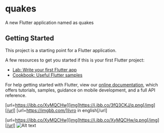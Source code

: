 # quakes

A new Flutter application named as quakes

## Getting Started

This project is a starting point for a Flutter application.

A few resources to get you started if this is your first Flutter project:

- [Lab: Write your first Flutter app](https://flutter.dev/docs/get-started/codelab)
- [Cookbook: Useful Flutter samples](https://flutter.dev/docs/cookbook)

For help getting started with Flutter, view our
[online documentation](https://flutter.dev/docs), which offers tutorials,
samples, guidance on mobile development, and a full API reference.

[url=https://ibb.co/XyMQCHw][img]https://i.ibb.co/3fQ3CKJ/q.png[/img][/url]
[url=https://imgbb.com/]livro in english[/url]


[url=https://ibb.co/XyMQCHw][img]https://i.ibb.co/XyMQCHw/q.png[/img][/url]
![Alt text](https://ibb.co/XyMQCHw "Optional title")
